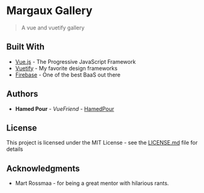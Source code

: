 # Margaux Gallery

> A vue and vuetify gallery
## Built With

* [Vue.js](https://vuejs.org/) - The Progressive JavaScript Framework
* [Vuetify](https://vuetifyjs.com/) - My favorite design frameworks
* [Firebase](https://firebase.google.com/) - One of the best BaaS out there

## Authors

* **Hamed Pour** - *VueFriend* - [HamedPour](https://github.com/HamedPour)


## License

This project is licensed under the MIT License - see the [LICENSE.md](LICENSE.md) file for details

## Acknowledgments

* Mart Rossmaa - for being a great mentor with hilarious rants.
